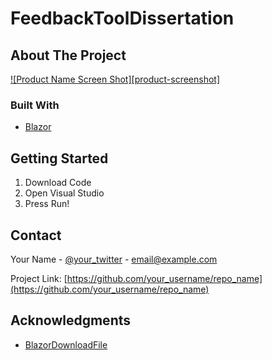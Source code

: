 # FeedbackToolDissertation
<!-- ABOUT THE PROJECT -->
## About The Project
[![Product Name Screen Shot][product-screenshot]](https://example.com)


### Built With
* [Blazor](https://dotnet.microsoft.com/en-us/apps/aspnet/web-apps/blazor)


<!-- GETTING STARTED -->
## Getting Started
1. Download Code 
2. Open Visual Studio
3. Press Run!


<!-- CONTACT -->
## Contact
Your Name - [@your_twitter](https://twitter.com/your_username) - email@example.com

Project Link: [https://github.com/your_username/repo_name](https://github.com/your_username/repo_name)


<!-- ACKNOWLEDGMENTS -->
## Acknowledgments
* [BlazorDownloadFile](https://github.com/arivera12/BlazorDownloadFile)
